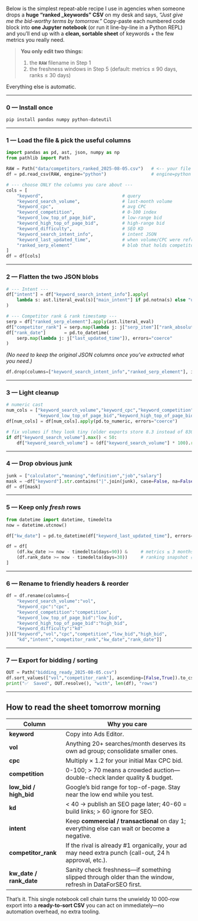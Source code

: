 Below is the simplest repeat-able recipe I use in agencies when someone drops a **huge “ranked \_keywords” CSV** on my desk and says, *“Just give me the bid-worthy terms by tomorrow.”*
Copy-paste each numbered code block into **one Jupyter notebook** (or run it line-by-line in a Python REPL) and you’ll end up with a **clean, sortable sheet** of keywords + the few metrics you really need.

> **You only edit two things:**
>
> 1. the **`RAW`** filename in Step 1
> 2. the freshness windows in Step 5 (default: metrics ≤ 90 days, ranks ≤ 30 days)

Everything else is automatic.

---

### 0 — Install once

```bash
pip install pandas numpy python-dateutil
```

---

### 1 — Load the file & pick the useful columns

```python
import pandas as pd, ast, json, numpy as np
from pathlib import Path

RAW = Path("data/competitors_ranked_2025-08-05.csv")   # <-- your file
df = pd.read_csv(RAW, engine="python")                 # engine=python tolerates commas in JSON

# --- choose ONLY the columns you care about ---
cols = [
    "keyword",                              # query
    "keyword_search_volume",                # last-month volume
    "keyword_cpc",                          # avg CPC
    "keyword_competition",                  # 0-100 index
    "keyword_low_top_of_page_bid",          # low-range bid
    "keyword_high_top_of_page_bid",         # high-range bid
    "keyword_difficulty",                   # SEO KD
    "keyword_search_intent_info",           # intent JSON
    "keyword_last_updated_time",            # when volume/CPC were refreshed
    "ranked_serp_element"                   # blob that holds competitor rank + timestamp
]
df = df[cols]
```

---

### 2 — Flatten the two JSON blobs

```python
# --- Intent ---
df["intent"] = df["keyword_search_intent_info"].apply(
    lambda s: ast.literal_eval(s)["main_intent"] if pd.notna(s) else "unknown"
)

# --- Competitor rank & rank timestamp ---
serp = df["ranked_serp_element"].apply(ast.literal_eval)
df["competitor_rank"] = serp.map(lambda j: j["serp_item"]["rank_absolute"])
df["rank_date"]       = pd.to_datetime(
    serp.map(lambda j: j["last_updated_time"]), errors="coerce"
)
```

*(No need to keep the original JSON columns once you’ve extracted what you need.)*

```python
df.drop(columns=["keyword_search_intent_info","ranked_serp_element"], inplace=True)
```

---

### 3 — Light cleanup

```python
# numeric cast
num_cols = ["keyword_search_volume","keyword_cpc","keyword_competition",
            "keyword_low_top_of_page_bid","keyword_high_top_of_page_bid","keyword_difficulty"]
df[num_cols] = df[num_cols].apply(pd.to_numeric, errors="coerce")

# fix volumes if they look tiny (older exports store 8.3 instead of 830)
if df["keyword_search_volume"].max() < 50:
    df["keyword_search_volume"] = (df["keyword_search_volume"] * 100).round(0)
```

---

### 4 — Drop obvious junk

```python
junk = ["calculator","meaning","definition","job","salary"]
mask = ~df["keyword"].str.contains("|".join(junk), case=False, na=False)
df = df[mask]
```

---

### 5 — Keep only *fresh* rows

```python
from datetime import datetime, timedelta
now = datetime.utcnow()

df["kw_date"] = pd.to_datetime(df["keyword_last_updated_time"], errors="coerce")

df = df[
    (df.kw_date >= now - timedelta(days=90)) &     # metrics ≤ 3 months old
    (df.rank_date >= now - timedelta(days=30))     # ranking snapshot ≤ 1 month old
]
```

---

### 6 — Rename to friendly headers & reorder

```python
df = df.rename(columns={
    "keyword_search_volume":"vol",
    "keyword_cpc":"cpc",
    "keyword_competition":"competition",
    "keyword_low_top_of_page_bid":"low_bid",
    "keyword_high_top_of_page_bid":"high_bid",
    "keyword_difficulty":"kd"
})[["keyword","vol","cpc","competition","low_bid","high_bid",
    "kd","intent","competitor_rank","kw_date","rank_date"]]
```

---

### 7 — Export for bidding / sorting

```python
OUT = Path("bidding_ready_2025-08-05.csv")
df.sort_values(["vol","competitor_rank"], ascending=[False,True]).to_csv(OUT, index=False)
print("✅  Saved", OUT.resolve(), "with", len(df), "rows")
```

---

## How to read the sheet tomorrow morning

| Column                    | Why you care                                                                                            |
| ------------------------- | ------------------------------------------------------------------------------------------------------- |
| **keyword**               | Copy into Ads Editor.                                                                                   |
| **vol**                   | Anything 20+ searches/month deserves its own ad group; consolidate smaller ones.                        |
| **cpc**                   | Multiply × 1.2 for your initial Max CPC bid.                                                            |
| **competition**           | 0-100; > 70 means a crowded auction—double-check lander quality & budget.                               |
| **low\_bid / high\_bid**  | Google’s bid range for top-of-page. Stay near the low end while you test.                               |
| **kd**                    | < 40 → publish an SEO page later; 40-60 = build links; > 60 ignore for SEO.                             |
| **intent**                | Keep **commercial / transactional** on day 1; everything else can wait or become a negative.            |
| **competitor\_rank**      | If the rival is already #1 organically, your ad may need extra punch (call-out, 24 h approval, etc.).   |
| **kw\_date / rank\_date** | Sanity check freshness—if something slipped through older than the window, refresh in DataForSEO first. |

That’s it. This single notebook cell chain turns the unwieldy 10 000-row export into a **ready-to-sort CSV** you can act on immediately—no automation overhead, no extra tooling.
